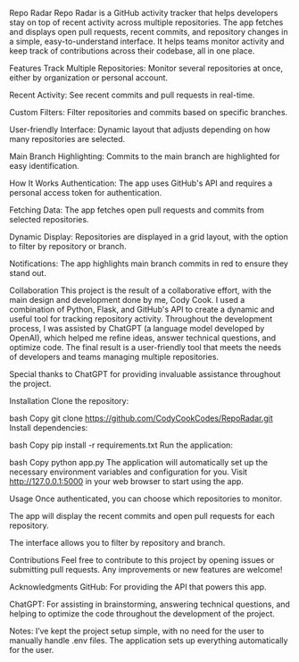 Repo Radar
Repo Radar is a GitHub activity tracker that helps developers stay on top of recent activity across multiple repositories. The app fetches and displays open pull requests, recent commits, and repository changes in a simple, easy-to-understand interface. It helps teams monitor activity and keep track of contributions across their codebase, all in one place.

Features
Track Multiple Repositories: Monitor several repositories at once, either by organization or personal account.

Recent Activity: See recent commits and pull requests in real-time.

Custom Filters: Filter repositories and commits based on specific branches.

User-friendly Interface: Dynamic layout that adjusts depending on how many repositories are selected.

Main Branch Highlighting: Commits to the main branch are highlighted for easy identification.

How It Works
Authentication: The app uses GitHub's API and requires a personal access token for authentication.

Fetching Data: The app fetches open pull requests and commits from selected repositories.

Dynamic Display: Repositories are displayed in a grid layout, with the option to filter by repository or branch.

Notifications: The app highlights main branch commits in red to ensure they stand out.

Collaboration
This project is the result of a collaborative effort, with the main design and development done by me, Cody Cook. I used a combination of Python, Flask, and GitHub's API to create a dynamic and useful tool for tracking repository activity. Throughout the development process, I was assisted by ChatGPT (a language model developed by OpenAI), which helped me refine ideas, answer technical questions, and optimize code. The final result is a user-friendly tool that meets the needs of developers and teams managing multiple repositories.

Special thanks to ChatGPT for providing invaluable assistance throughout the project.

Installation
Clone the repository:

bash
Copy
git clone https://github.com/CodyCookCodes/RepoRadar.git
Install dependencies:

bash
Copy
pip install -r requirements.txt
Run the application:

bash
Copy
python app.py
The application will automatically set up the necessary environment variables and configuration for you. Visit http://127.0.0.1:5000 in your web browser to start using the app.

Usage
Once authenticated, you can choose which repositories to monitor.

The app will display the recent commits and open pull requests for each repository.

The interface allows you to filter by repository and branch.

Contributions
Feel free to contribute to this project by opening issues or submitting pull requests. Any improvements or new features are welcome!

Acknowledgments
GitHub: For providing the API that powers this app.

ChatGPT: For assisting in brainstorming, answering technical questions, and helping to optimize the code throughout the development of the project.

Notes:
I’ve kept the project setup simple, with no need for the user to manually handle .env files. The application sets up everything automatically for the user.
